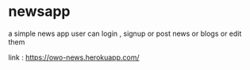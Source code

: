 # newsapp
a simple news app
user can login , signup or post news or blogs or edit them 

link : https://owo-news.herokuapp.com/
